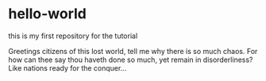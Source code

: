 # hello-world
this is my first repository for the tutorial

Greetings citizens of this lost
 world, tell me why there is so much chaos. For how can thee say thou haveth done so much, yet remain in disorderliness? Like nations ready for the conquer...
